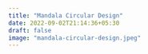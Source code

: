 ```yaml
---
title: "Mandala Circular Design"
date: 2022-09-02T21:14:36+05:30
draft: false
image: "mandala-circular-design.jpeg"
---
```


